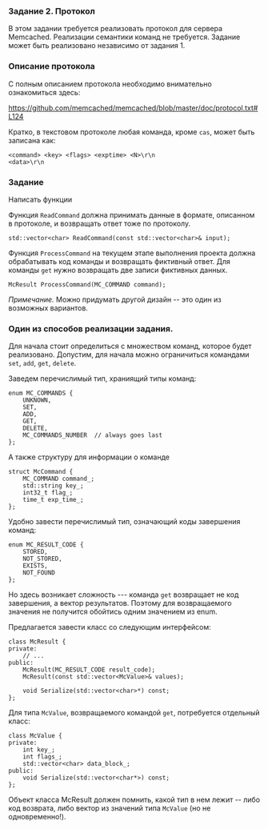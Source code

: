 ### Задание 2. Протокол

В этом задании требуется реализовать протокол для сервера Memcached.
Реализации семантики команд не требуется.
Задание может быть реализовано независимо от задания 1.

### Описание протокола

С полным описанием протокола необходимо внимательно ознакомиться здесь:

https://github.com/memcached/memcached/blob/master/doc/protocol.txt#L124

Кратко, в текстовом протоколе любая команда, кроме `cas`, может быть записана как:

```
<command> <key> <flags> <exptime> <N>\r\n
<data>\r\n
```

### Задание

Написать функции

Функция `ReadCommand` должна принимать данные в формате, описанном в протоколе, и возвращать ответ тоже по
протоколу.
```
std::vector<char> ReadCommand(const std::vector<char>& input);
```
Функция `ProcessCommand` на текущем этапе выполнения проекта должна обрабатывать код команды и
возвращать фиктивный ответ.
Для команды `get` нужно возвращать две записи фиктивных данных.

```
McResult ProcessCommand(MC_COMMAND command);
```

*Примечание.* Можно придумать другой дизайн -- это один из возможных вариантов.

### Один из способов реализации задания.

Для начала стоит определиться с множеством команд, которое будет реализовано.
Допустим, для начала можно ограничиться командами `set`, `add`, `get`, `delete`.

Заведем перечислимый тип, храниящий типы команд:

```
enum MC_COMMANDS {
    UNKNOWN,
    SET,
    ADD,
    GET,
    DELETE,
    MC_COMMANDS_NUMBER  // always goes last
};
```

А также структуру для информации о команде

```
struct McCommand {
    MC_COMMAND command_;
    std::string key_;
    int32_t flag_;
    time_t exp_time_;
};
```

Удобно завести перечислимый тип, означающий коды завершения команд:

```
enum MC_RESULT_CODE {
    STORED,
    NOT_STORED,
    EXISTS,
    NOT_FOUND
};
```

Но здесь возникает сложность --- команда `get` возвращает не код завершения, а вектор результатов.
Поэтому для возвращаемого значения не получится обойтись одним значением из enum.

Предлагается завести класс со следующим интерфейсом:

```
class McResult {
private:
    // ...
public:
    McResult(MC_RESULT_CODE result_code);
    McResult(const std::vector<McValue>& values);

    void Serialize(std::vector<char>*) const;
};
```

Для типа `McValue`, возвращаемого командой `get`, потребуется отдельный класс:

```
class McValue {
private:
    int key_;
    int flags_;
    std::vector<char> data_block_;
public:
    void Serialize(std::vector<char*>) const;
};
```

Объект класса McResult должен помнить, какой тип в нем лежит -- либо код возврата, либо вектор из
значений типа `McValue` (но не одновременно!).
